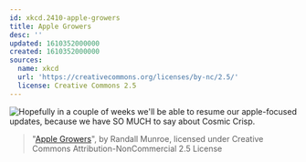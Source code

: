 ```yaml
---
id: xkcd.2410-apple-growers
title: Apple Growers
desc: ''
updated: 1610352000000
created: 1610352000000
sources:
  name: xkcd
  url: 'https://creativecommons.org/licenses/by-nc/2.5/'
  license: Creative Commons 2.5
---
```

![Hopefully in a couple of weeks we'll be able to resume our apple-focused updates, because we have SO MUCH to say about Cosmic Crisp.](https://imgs.xkcd.com/comics/apple_growers.png)
> "[Apple Growers](https://xkcd.com/2410/)", by Randall Munroe, licensed under Creative Commons Attribution-NonCommercial 2.5 License
